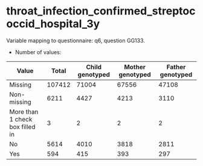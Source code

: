 # throat_infection_confirmed_streptococcid_hospital_3y
Variable mapping to questionnaire: q6, question GG133.
- Number of values:

| Value | Total | Child genotyped | Mother genotyped | Father genotyped |
| ----- | ----- | --------------- | ---------------- | ---------------- |
| Missing | 107412 | 71004 | 67556 | 47108 |
| Non-missing | 6211 | 4427 | 4213 | 3110 |
| More than 1 check box filled in | 3 | 2 | 2 |2 |
| No | 5614 | 4010 | 3818 |2811 |
| Yes | 594 | 415 | 393 |297 |



